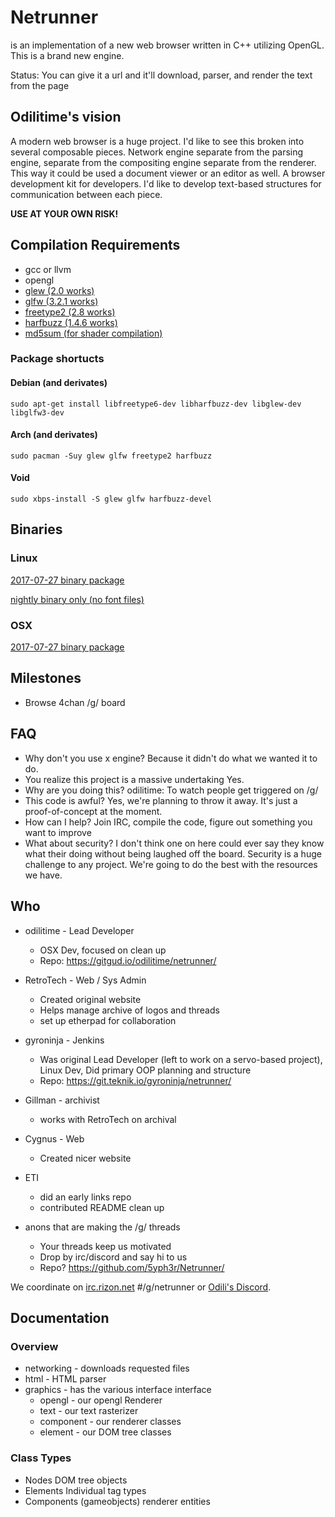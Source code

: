 # Netrunner

is an implementation of a new web browser written in C++ utilizing OpenGL. This is a brand new engine.

Status: You can give it a url and it'll download, parser, and render the text from the page

## Odilitime's vision
A modern web browser is a huge project. I'd like to see this broken into several composable pieces.
Network engine separate from the parsing engine, separate from the compositing engine separate from the renderer.
This way it could be used a document viewer or an editor as well.
A browser development kit for developers.
I'd like to develop text-based structures for communication between each piece.

**USE AT YOUR OWN RISK!**

## Compilation Requirements
- gcc or llvm
- opengl
- [glew (2.0 works)](https://github.com/nigels-com/glew/releases)
- [glfw (3.2.1 works)](https://github.com/glfw/glfw/releases)
- [freetype2 (2.8 works)](https://www.freetype.org/download.html)
- [harfbuzz (1.4.6 works)](https://github.com/behdad/harfbuzz/releases)
- [md5sum (for shader compilation)](https://spit.mixtape.moe/view/765a1dc1)

### Package shortucts
#### Debian (and derivates)
`sudo apt-get install libfreetype6-dev libharfbuzz-dev libglew-dev libglfw3-dev`

#### Arch (and derivates)
`sudo pacman -Suy glew glfw freetype2 harfbuzz`

#### Void
`sudo xbps-install -S glew glfw harfbuzz-devel`

## Binaries
### Linux
[2017-07-27 binary package](https://my.mixtape.moe/ltuspw.tar.gz)

[nightly binary only (no font files)](https://gyroninja.net:1615/job/NetRunner/lastSuccessfulBuild/artifact/netrunner)

### OSX
[2017-07-27 binary package](https://my.mixtape.moe/gbludd.zip)

## Milestones
- Browse 4chan /g/ board

## FAQ
- Why don't you use x engine?
Because it didn't do what we wanted it to do.
- You realize this project is a massive undertaking
Yes.
- Why are you doing this?
odilitime: To watch people get triggered on /g/
- This code is awful?
Yes, we're planning to throw it away. It's just a proof-of-concept at the moment.
- How can I help?
Join IRC, compile the code, figure out something you want to improve
- What about security?
I don't think one on here could ever say they know what their doing without being laughed off the board. Security is a huge challenge to any project. We're going to do the best with the resources we have.

## Who

- odilitime - Lead Developer
  - OSX Dev, focused on clean up
  - Repo: https://gitgud.io/odilitime/netrunner/

- RetroTech - Web / Sys Admin
  - Created original website
  - Helps manage archive of logos and threads
  - set up etherpad for collaboration

- gyroninja - Jenkins
  - Was original Lead Developer (left to work on a servo-based project), Linux Dev, Did primary OOP planning and structure
  - Repo: https://git.teknik.io/gyroninja/netrunner/

- Gillman - archivist
  - works with RetroTech on archival

- Cygnus - Web
  - Created nicer website

- ETI
  - did an early links repo
  - contributed README clean up

- anons that are making the /g/ threads
  - Your threads keep us motivated
  - Drop by irc/discord and say hi to us
  - Repo? https://github.com/5yph3r/Netrunner/

We coordinate on [irc.rizon.net](https://www.rizon.net/chat) #/g/netrunner or [Odili's Discord](https://discord.gg/ffWabPn).

## Documentation

### Overview
- networking - downloads requested files
- html - HTML parser
- graphics - has the various interface interface
  - opengl - our opengl Renderer
  - text - our text rasterizer
  - component - our renderer classes
  - element - our DOM tree classes

### Class Types
- Nodes DOM tree objects
- Elements Individual tag types
- Components (gameobjects) renderer entities
